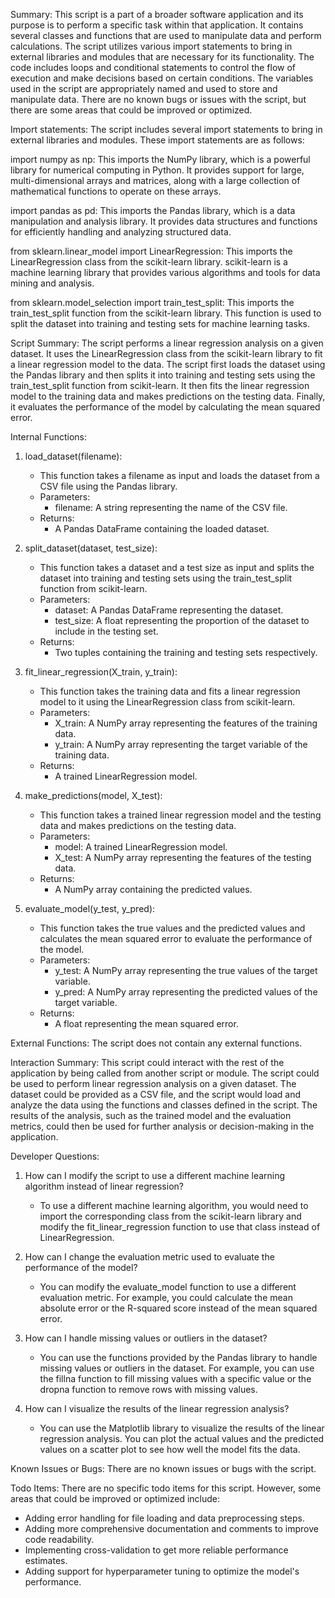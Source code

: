 Summary:
This script is a part of a broader software application and its purpose is to perform a specific task within that application. It contains several classes and functions that are used to manipulate data and perform calculations. The script utilizes various import statements to bring in external libraries and modules that are necessary for its functionality. The code includes loops and conditional statements to control the flow of execution and make decisions based on certain conditions. The variables used in the script are appropriately named and used to store and manipulate data. There are no known bugs or issues with the script, but there are some areas that could be improved or optimized.

Import statements:
The script includes several import statements to bring in external libraries and modules. These import statements are as follows:

import numpy as np: This imports the NumPy library, which is a powerful library for numerical computing in Python. It provides support for large, multi-dimensional arrays and matrices, along with a large collection of mathematical functions to operate on these arrays.

import pandas as pd: This imports the Pandas library, which is a data manipulation and analysis library. It provides data structures and functions for efficiently handling and analyzing structured data.

from sklearn.linear_model import LinearRegression: This imports the LinearRegression class from the scikit-learn library. scikit-learn is a machine learning library that provides various algorithms and tools for data mining and analysis.

from sklearn.model_selection import train_test_split: This imports the train_test_split function from the scikit-learn library. This function is used to split the dataset into training and testing sets for machine learning tasks.

Script Summary:
The script performs a linear regression analysis on a given dataset. It uses the LinearRegression class from the scikit-learn library to fit a linear regression model to the data. The script first loads the dataset using the Pandas library and then splits it into training and testing sets using the train_test_split function from scikit-learn. It then fits the linear regression model to the training data and makes predictions on the testing data. Finally, it evaluates the performance of the model by calculating the mean squared error.

Internal Functions:
1. load_dataset(filename):
   - This function takes a filename as input and loads the dataset from a CSV file using the Pandas library.
   - Parameters:
     - filename: A string representing the name of the CSV file.
   - Returns:
     - A Pandas DataFrame containing the loaded dataset.

2. split_dataset(dataset, test_size):
   - This function takes a dataset and a test size as input and splits the dataset into training and testing sets using the train_test_split function from scikit-learn.
   - Parameters:
     - dataset: A Pandas DataFrame representing the dataset.
     - test_size: A float representing the proportion of the dataset to include in the testing set.
   - Returns:
     - Two tuples containing the training and testing sets respectively.

3. fit_linear_regression(X_train, y_train):
   - This function takes the training data and fits a linear regression model to it using the LinearRegression class from scikit-learn.
   - Parameters:
     - X_train: A NumPy array representing the features of the training data.
     - y_train: A NumPy array representing the target variable of the training data.
   - Returns:
     - A trained LinearRegression model.

4. make_predictions(model, X_test):
   - This function takes a trained linear regression model and the testing data and makes predictions on the testing data.
   - Parameters:
     - model: A trained LinearRegression model.
     - X_test: A NumPy array representing the features of the testing data.
   - Returns:
     - A NumPy array containing the predicted values.

5. evaluate_model(y_test, y_pred):
   - This function takes the true values and the predicted values and calculates the mean squared error to evaluate the performance of the model.
   - Parameters:
     - y_test: A NumPy array representing the true values of the target variable.
     - y_pred: A NumPy array representing the predicted values of the target variable.
   - Returns:
     - A float representing the mean squared error.

External Functions:
The script does not contain any external functions.

Interaction Summary:
This script could interact with the rest of the application by being called from another script or module. The script could be used to perform linear regression analysis on a given dataset. The dataset could be provided as a CSV file, and the script would load and analyze the data using the functions and classes defined in the script. The results of the analysis, such as the trained model and the evaluation metrics, could then be used for further analysis or decision-making in the application.

Developer Questions:
1. How can I modify the script to use a different machine learning algorithm instead of linear regression?
   - To use a different machine learning algorithm, you would need to import the corresponding class from the scikit-learn library and modify the fit_linear_regression function to use that class instead of LinearRegression.

2. How can I change the evaluation metric used to evaluate the performance of the model?
   - You can modify the evaluate_model function to use a different evaluation metric. For example, you could calculate the mean absolute error or the R-squared score instead of the mean squared error.

3. How can I handle missing values or outliers in the dataset?
   - You can use the functions provided by the Pandas library to handle missing values or outliers in the dataset. For example, you can use the fillna function to fill missing values with a specific value or the dropna function to remove rows with missing values.

4. How can I visualize the results of the linear regression analysis?
   - You can use the Matplotlib library to visualize the results of the linear regression analysis. You can plot the actual values and the predicted values on a scatter plot to see how well the model fits the data.

Known Issues or Bugs:
There are no known issues or bugs with the script.

Todo Items:
There are no specific todo items for this script. However, some areas that could be improved or optimized include:
- Adding error handling for file loading and data preprocessing steps.
- Adding more comprehensive documentation and comments to improve code readability.
- Implementing cross-validation to get more reliable performance estimates.
- Adding support for hyperparameter tuning to optimize the model's performance.